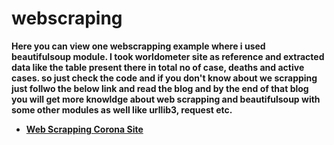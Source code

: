 <h1>webscraping</h1>
<b>
 Here you can view one webscrapping example where i used beautifulsoup module.
 I took worldometer site as reference and extracted data like the table present there in total no of case, deaths and active cases.
 so just check the code and if you don't know about we scrapping just follwo the below link and read the blog and by the end of that blog you will get more knowldge about 
 web scrapping and beautifulsoup with some other modules as well like urllib3, request etc.
 
- [Web Scrapping Corona Site](https://dev.to/ramakm/web-scrapping-using-python-beautifulsoup-3kk2)
 </b>
